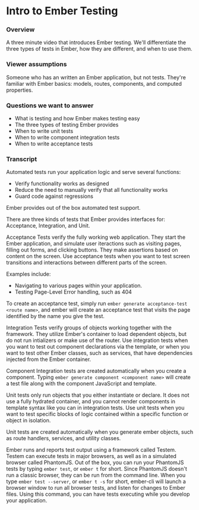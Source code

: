 # Intro to Ember Testing

### Overview

A three minute video that introduces Ember testing. We'll differentiate
the three types of tests in Ember, how they are different, and when to
use them.

### Viewer assumptions

Someone who has an written an Ember application, but not tests.
They're familiar with Ember basics: models, routes, components, and
computed properties.

### Questions we want to answer

* What is testing and how Ember makes testing easy
* The three types of testing Ember provides
* When to write unit tests
* When to write component integration tests
* When to write acceptance tests

### Transcript

Automated tests run your application logic and serve several functions:

- Verify functionality works as designed
- Reduce the need to manually verify that all functionality works
- Guard code against regressions

Ember provides out of the box automated test support.

There are three kinds of tests that Ember provides interfaces for: Acceptance, Integration, and Unit.  

Acceptance Tests verify the fully working web application. They start the Ember application, and simulate user iteractions such as visiting pages, filling out forms, and clicking buttons.  They make assertions based on content on the screen.  Use acceptance tests when you want to test screen transitions and interactions between different parts of the screen.

Examples include:
- Navigating to various pages within your application.
- Testing Page-Level Error handling, such as 404

To create an acceptance test, simply run `ember generate acceptance-test <route name>`, and ember will create an acceptance test that visits the page identified by the name you give the test.

Integration Tests verify groups of objects working together with the framework. They utilize Ember's container to load dependent objects, but do not run intializers or make use of the router.  Use integration tests when you want to test out component declarations via the template, or when you want to test other Ember classes, such as services, that have dependencies injected from the Ember container.

Component Integration tests are created automatically when you create a component.  Typing `ember generate component <component name>` will create a test file along with the component JavaScript and template.

Unit tests only run objects that you either instantiate or declare.  It does not use a fully hydrated container, and you cannot render components in template syntax like you can in integration tests.  Use unit tests when you want to test specific blocks of logic contained within a specific function or object in isolation.  

Unit tests are created automatically when you generate ember objects, such as route handlers, services, and utility classes.

Ember runs and reports test output using a framework called Testem.  Testem can execute tests in major browsers, as well as in a simulated browser called PhantomJS.  Out of the box, you can run your PhantomJS tests by typing `ember test`, or `ember t` for short.  Since PhantomJS doesn't run a classic browser, they can be run from the command line.  When you type `ember test --server`, or `ember t -s` for short, ember-cli will launch a browser window to run all browser tests, and listen for changes to Ember files.  Using this command, you can have tests executing while you develop your application.
